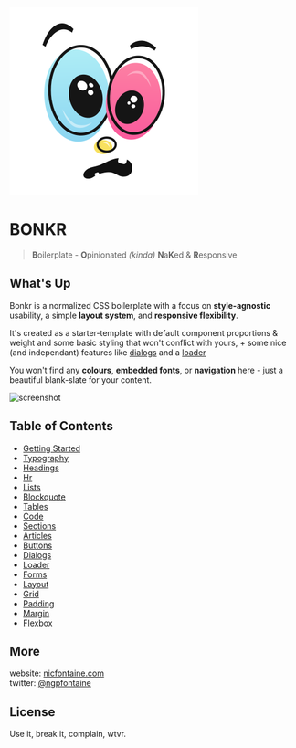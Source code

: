 ![bonkr](./img/bonkr-logo-330x.png)   

# BONKR
> **B**oilerplate - **O**pinionated _(kinda)_ **N**a**K**ed &amp; **R**esponsive   

## What's Up

Bonkr is a normalized CSS boilerplate with a focus on **style-agnostic** usability, a simple **layout system**, and **responsive flexibility**.   

It's created as a starter-template with default component proportions & weight and some basic styling that won't conflict with yours, + some nice (and independant) features like [dialogs](https://nicfontaine.com/dev/bonkr#dialogs#dialogs) and a [loader](https://nicfontaine.com/dev/bonkr#dialogs)    

You won't find any **colours**, **embedded fonts**, or **navigation** here - just a beautiful blank-slate for your content.

![screenshot](https://nicfontaine.com/dev/bonkr/img/interactive/bonkr-screen-01-c.png)

## Table of Contents
- [Getting Started](https://nicfontaine.com/dev/bonkr#getting-started)
- [Typography](https://nicfontaine.com/dev/bonkr#typography)
- [Headings](https://nicfontaine.com/dev/bonkr#headings)
- [Hr](https://nicfontaine.com/dev/bonkr#hr)
- [Lists](https://nicfontaine.com/dev/bonkr#lists)
- [Blockquote](https://nicfontaine.com/dev/bonkr#blockquote)
- [Tables](https://nicfontaine.com/dev/bonkr#tables)
- [Code](https://nicfontaine.com/dev/bonkr#code)
- [Sections](https://nicfontaine.com/dev/bonkr#sections)
- [Articles](https://nicfontaine.com/dev/bonkr#articles)
- [Buttons](https://nicfontaine.com/dev/bonkr#buttons)
- [Dialogs](https://nicfontaine.com/dev/bonkr#dialogs)
- [Loader](https://nicfontaine.com/dev/bonkr#loader)
- [Forms](https://nicfontaine.com/dev/bonkr#forms)
- [Layout](https://nicfontaine.com/dev/bonkr#layout)
- [Grid](https://nicfontaine.com/dev/bonkr#grid)
- [Padding](https://nicfontaine.com/dev/bonkr#padding)
- [Margin](https://nicfontaine.com/dev/bonkr#margin)
- [Flexbox](https://nicfontaine.com/dev/bonkr#flexbox)

## More
website: [nicfontaine.com](https://nicfontaine.com)  
twitter: [@ngpfontaine](https://twitter.com/ngpfontaine)

## License
Use it, break it, complain, wtvr.
